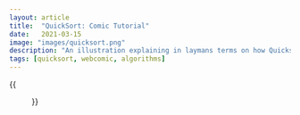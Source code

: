 ```yaml
---
layout: article
title:  "QuickSort: Comic Tutorial"
date:   2021-03-15
image: "images/quicksort.png"
description: "An illustration explaining in laymans terms on how Quicksort works"
tags: [quicksort, webcomic, algorithms]
---
```


{{<figure src="images/quicksort.png" width="100%">}}